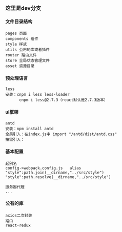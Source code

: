 ﻿### 这里是dev分支

#### 文件目录结构
    pages 页面
    components 组件
    style 样式
    utils 公用的库或者插件
    router 路由文件
    store 全局状态管理文件
    asset 资源目录

#### 预处理语言
    less
    安装：cnpm i less less-loader
          cnpm i less@2.7.3（react默认是2.7.3版本）

#### ui框架
    antd
    安装：npm install antd
    全局引入：在index.js中 import "/antd/dist/antd.css"
    按需引入：

#### 基本配置
    起别名
    config->webpack.config.js   alias
    "style":path.join(__dirname,"../src/style")
    "style":path.resolve(__dirname,"../src/style")

    服务器代理
    ...

#### 公有的库
    axios二次封装
    路由
    react-redux

